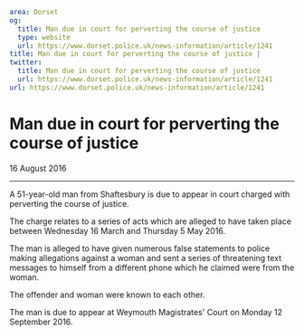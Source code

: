 ```yaml
area: Dorset
og:
  title: Man due in court for perverting the course of justice
  type: website
  url: https://www.dorset.police.uk/news-information/article/1241
title: Man due in court for perverting the course of justice |
twitter:
  title: Man due in court for perverting the course of justice
  url: https://www.dorset.police.uk/news-information/article/1241
url: https://www.dorset.police.uk/news-information/article/1241
```

# Man due in court for perverting the course of justice

16 August 2016

* * *

A 51-year-old man from Shaftesbury is due to appear in court charged with perverting the course of justice.

The charge relates to a series of acts which are alleged to have taken place between Wednesday 16 March and Thursday 5 May 2016.

The man is alleged to have given numerous false statements to police making allegations against a woman and sent a series of threatening text messages to himself from a different phone which he claimed were from the woman.

The offender and woman were known to each other.

The man is due to appear at Weymouth Magistrates' Court on Monday 12 September 2016.
